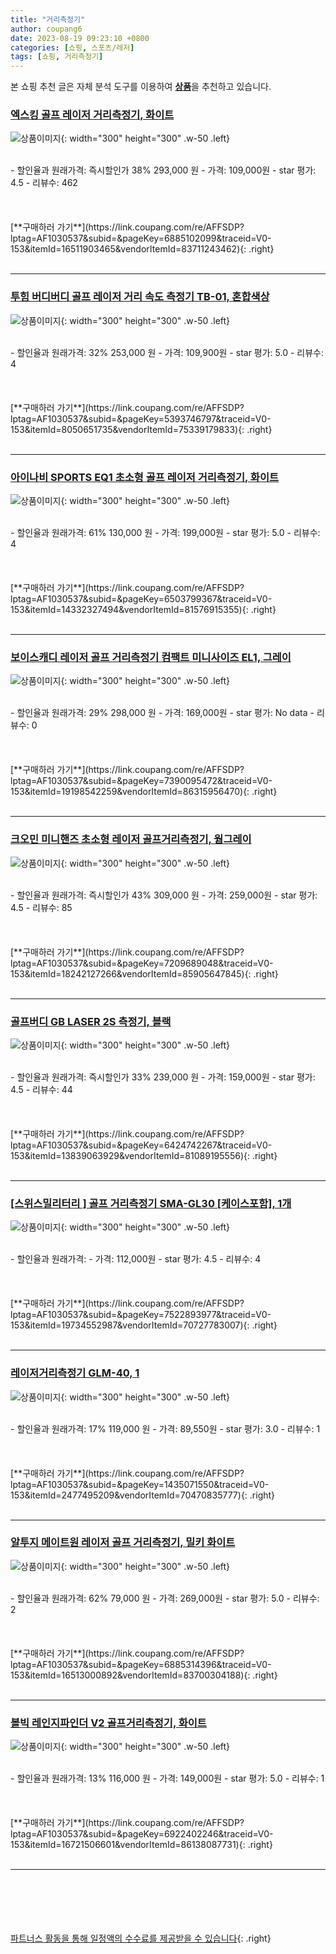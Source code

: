 ```yaml
---
title: "거리측정기"
author: coupang6
date: 2023-08-19 09:23:10 +0800
categories: [쇼핑, 스포츠/레저]
tags: [쇼핑, 거리측정기]
---
```


본 쇼핑 추천 글은 자체 분석 도구를 이용하여 [**상품**](https://link.coupang.com/a/bao1ui)을 추천하고 있습니다.

### [엑스킹 골프 레이저 거리측정기, 화이트](https://link.coupang.com/re/AFFSDP?lptag=AF1030537&subid=&pageKey=6885102099&traceid=V0-153&itemId=16511903465&vendorItemId=83711243462)

![상품이미지](https://thumbnail9.coupangcdn.com/thumbnails/remote/230x230ex/image/vendor_inventory/7ffd/2712e890d7dd368b2447deb1b99ef11b61bc11b89ff4be3a9e4071cce3fb.jpg){: width="300" height="300" .w-50 .left}


<br>
- 할인율과 원래가격: 즉시할인가 38%  293,000   원
- 가격: 109,000원
- star 평가: 4.5
- 리뷰수: 462
<br>
<br>
<br>
<br>
[**구매하러 가기**](https://link.coupang.com/re/AFFSDP?lptag=AF1030537&subid=&pageKey=6885102099&traceid=V0-153&itemId=16511903465&vendorItemId=83711243462){: .right}
<br>
<br>

---

### [투힘 버디버디 골프 레이저 거리 속도 측정기 TB-01, 혼합색상](https://link.coupang.com/re/AFFSDP?lptag=AF1030537&subid=&pageKey=5393746797&traceid=V0-153&itemId=8050651735&vendorItemId=75339179833)

![상품이미지](https://thumbnail9.coupangcdn.com/thumbnails/remote/230x230ex/image/retail/images/3647392313892513-e68af9ff-8493-4447-b455-47bd9583fc45.jpg){: width="300" height="300" .w-50 .left}


<br>
- 할인율과 원래가격: 32%  253,000   원
- 가격: 109,900원
- star 평가: 5.0
- 리뷰수: 4
<br>
<br>
<br>
<br>
[**구매하러 가기**](https://link.coupang.com/re/AFFSDP?lptag=AF1030537&subid=&pageKey=5393746797&traceid=V0-153&itemId=8050651735&vendorItemId=75339179833){: .right}
<br>
<br>

---

### [아이나비 SPORTS EQ1 초소형 골프 레이저 거리측정기, 화이트](https://link.coupang.com/re/AFFSDP?lptag=AF1030537&subid=&pageKey=6503799367&traceid=V0-153&itemId=14332327494&vendorItemId=81576915355)

![상품이미지](https://thumbnail6.coupangcdn.com/thumbnails/remote/230x230ex/image/retail/images/1758421072773550-c9336138-1034-407e-9673-65323d57f815.jpg){: width="300" height="300" .w-50 .left}


<br>
- 할인율과 원래가격: 61%  130,000   원
- 가격: 199,000원
- star 평가: 5.0
- 리뷰수: 4
<br>
<br>
<br>
<br>
[**구매하러 가기**](https://link.coupang.com/re/AFFSDP?lptag=AF1030537&subid=&pageKey=6503799367&traceid=V0-153&itemId=14332327494&vendorItemId=81576915355){: .right}
<br>
<br>

---

### [보이스캐디 레이저 골프 거리측정기 컴팩트 미니사이즈 EL1, 그레이](https://link.coupang.com/re/AFFSDP?lptag=AF1030537&subid=&pageKey=7390095472&traceid=V0-153&itemId=19198542259&vendorItemId=86315956470)

![상품이미지](https://thumbnail9.coupangcdn.com/thumbnails/remote/230x230ex/image/retail/images/2023/06/19/11/5/2c485c9f-4364-4c84-9c74-05a861c582d2.jpg){: width="300" height="300" .w-50 .left}


<br>
- 할인율과 원래가격: 29%  298,000   원
- 가격: 169,000원
- star 평가: No data
- 리뷰수: 0
<br>
<br>
<br>
<br>
[**구매하러 가기**](https://link.coupang.com/re/AFFSDP?lptag=AF1030537&subid=&pageKey=7390095472&traceid=V0-153&itemId=19198542259&vendorItemId=86315956470){: .right}
<br>
<br>

---

### [크오민 미니핸즈 초소형 레이저 골프거리측정기, 웜그레이](https://link.coupang.com/re/AFFSDP?lptag=AF1030537&subid=&pageKey=7209689048&traceid=V0-153&itemId=18242127266&vendorItemId=85905647845)

![상품이미지](https://thumbnail6.coupangcdn.com/thumbnails/remote/230x230ex/image/vendor_inventory/33fd/fbb57c5af61fc112f8929bef371e0483097d84177ea28bf0922a7e426607.jpg){: width="300" height="300" .w-50 .left}


<br>
- 할인율과 원래가격: 즉시할인가 43%  309,000   원
- 가격: 259,000원
- star 평가: 4.5
- 리뷰수: 85
<br>
<br>
<br>
<br>
[**구매하러 가기**](https://link.coupang.com/re/AFFSDP?lptag=AF1030537&subid=&pageKey=7209689048&traceid=V0-153&itemId=18242127266&vendorItemId=85905647845){: .right}
<br>
<br>

---

### [골프버디 GB LASER 2S 측정기, 블랙](https://link.coupang.com/re/AFFSDP?lptag=AF1030537&subid=&pageKey=6424742267&traceid=V0-153&itemId=13839063929&vendorItemId=81089195556)

![상품이미지](https://thumbnail9.coupangcdn.com/thumbnails/remote/230x230ex/image/retail/images/9105768126588949-94b038e8-5955-4a5a-8afa-a6c8ed7a6daf.jpg){: width="300" height="300" .w-50 .left}


<br>
- 할인율과 원래가격: 즉시할인가 33%  239,000   원
- 가격: 159,000원
- star 평가: 4.5
- 리뷰수: 44
<br>
<br>
<br>
<br>
[**구매하러 가기**](https://link.coupang.com/re/AFFSDP?lptag=AF1030537&subid=&pageKey=6424742267&traceid=V0-153&itemId=13839063929&vendorItemId=81089195556){: .right}
<br>
<br>

---

### [[스위스밀리터리 ] 골프 거리측정기 SMA-GL30 [케이스포함], 1개](https://link.coupang.com/re/AFFSDP?lptag=AF1030537&subid=&pageKey=7522893977&traceid=V0-153&itemId=19734552987&vendorItemId=70727783007)

![상품이미지](https://thumbnail9.coupangcdn.com/thumbnails/remote/230x230ex/image/vendor_inventory/802e/8c2f8ec465aed9f5e3a5a5f112e1b6c0d9000ed2428a19e0289ab2e7c009.jpg){: width="300" height="300" .w-50 .left}


<br>
- 할인율과 원래가격: 
- 가격: 112,000원
- star 평가: 4.5
- 리뷰수: 4
<br>
<br>
<br>
<br>
[**구매하러 가기**](https://link.coupang.com/re/AFFSDP?lptag=AF1030537&subid=&pageKey=7522893977&traceid=V0-153&itemId=19734552987&vendorItemId=70727783007){: .right}
<br>
<br>

---

### [레이저거리측정기 GLM-40, 1](https://link.coupang.com/re/AFFSDP?lptag=AF1030537&subid=&pageKey=1435071550&traceid=V0-153&itemId=2477495209&vendorItemId=70470835777)

![상품이미지](https://thumbnail10.coupangcdn.com/thumbnails/remote/230x230ex/image/vendor_inventory/a037/e0f4308c5431cd6e39e63fbf91f9abce346583754fd5601450f7f01a0aba.jpg){: width="300" height="300" .w-50 .left}


<br>
- 할인율과 원래가격: 17%  119,000   원
- 가격: 89,550원
- star 평가: 3.0
- 리뷰수: 1
<br>
<br>
<br>
<br>
[**구매하러 가기**](https://link.coupang.com/re/AFFSDP?lptag=AF1030537&subid=&pageKey=1435071550&traceid=V0-153&itemId=2477495209&vendorItemId=70470835777){: .right}
<br>
<br>

---

### [알투지 메이트원 레이저 골프 거리측정기, 밀키 화이트](https://link.coupang.com/re/AFFSDP?lptag=AF1030537&subid=&pageKey=6885314396&traceid=V0-153&itemId=16513000892&vendorItemId=83700304188)

![상품이미지](https://thumbnail9.coupangcdn.com/thumbnails/remote/230x230ex/image/retail/images/2022/11/01/15/9/46279284-d574-4546-bc54-5fa11098e1aa.jpg){: width="300" height="300" .w-50 .left}


<br>
- 할인율과 원래가격: 62%  79,000   원
- 가격: 269,000원
- star 평가: 5.0
- 리뷰수: 2
<br>
<br>
<br>
<br>
[**구매하러 가기**](https://link.coupang.com/re/AFFSDP?lptag=AF1030537&subid=&pageKey=6885314396&traceid=V0-153&itemId=16513000892&vendorItemId=83700304188){: .right}
<br>
<br>

---

### [볼빅 레인지파인더 V2 골프거리측정기, 화이트](https://link.coupang.com/re/AFFSDP?lptag=AF1030537&subid=&pageKey=6922402246&traceid=V0-153&itemId=16721506601&vendorItemId=86138087731)

![상품이미지](https://thumbnail10.coupangcdn.com/thumbnails/remote/230x230ex/image/vendor_inventory/736e/ab63f2533f622679e0e9e8d5a071d614940ace8bcd6caa35cbf92bb8e78e.jpg){: width="300" height="300" .w-50 .left}


<br>
- 할인율과 원래가격: 13%  116,000   원
- 가격: 149,000원
- star 평가: 5.0
- 리뷰수: 1
<br>
<br>
<br>
<br>
[**구매하러 가기**](https://link.coupang.com/re/AFFSDP?lptag=AF1030537&subid=&pageKey=6922402246&traceid=V0-153&itemId=16721506601&vendorItemId=86138087731){: .right}
<br>
<br>

---
<br><br><br><br><br> [파트너스 활동을 통해 일정액의 수수료를 제공받을 수 있습니다](https://link.coupang.com/a/bao1ui){: .right}